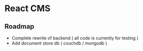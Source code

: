 # React CMS

## Roadmap
* Complete rewrite of backend ( all code is currently for testing )
* Add document store db ( couchdb / mongodb )
